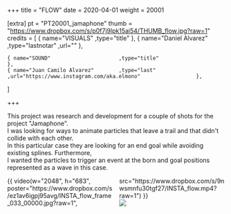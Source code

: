 +++
title = "FLOW"
date = 2020-04-01
weight = 20001

[extra]
pt = "PT20001_jamaphone"
thumb = "https://www.dropbox.com/s/p0f7j9lpk15ai54/THUMB_flow.jpg?raw=1"
credits = [
    { name="VISUALS"                    ,type="title"                                                                   },
    { name="Daniel Alvarez"             ,type="lastnotar"  ,url=""                                                      },
    
    { name="SOUND"                      ,type="title"                                                                   },
    { name="Juan Camilo Alvarez"        ,type="last"       ,url="https://www.instagram.com/aka.elmono"                  },
]

+++

<div class="page_text">

This project was research and development for a couple of shots for the project "Jamaphone".</br>
I was looking for ways to animate particles that leave a trail and that didn't collide with each other.</br>
In this particular case they are looking for an end goal while avoiding existing splines. Furthermore,</br>
I wanted the particles to trigger an event at the born and goal positions represented as a wave in this case.

</div>

<div class="mwall">
<div class="mwall_items" style="columns:2;">
<div class="mwall_item">{{ video(w="2048", h="683", poster="https://www.dropbox.com/s/ez1av6igpj95avg/INSTA_flow_frame_033_00000.jpg?raw=1", src="https://www.dropbox.com/s/9nwsmnfu30tgf27/INSTA_flow.mp4?raw=1") }}</div>
<div class="mwall_item"><img src="https://www.dropbox.com/s/cupyasaa0bug5lt/INSTA_flow_frame_150_00000.jpg?raw=1"></div>
</div>
</div>


